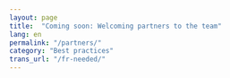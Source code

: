 ```yaml
---
layout: page
title:  "Coming soon: Welcoming partners to the team"
lang: en
permalink: "/partners/"
category: "Best practices"
trans_url: "/fr-needed/"
---
```

